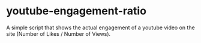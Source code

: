 # youtube-engagement-ratio

A simple script that shows the actual engagement of a youtube video on the site (Number of Likes / Number of Views).
